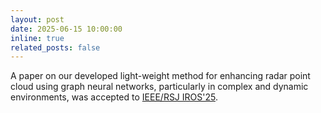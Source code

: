 ```yaml
---
layout: post
date: 2025-06-15 10:00:00
inline: true
related_posts: false
---
```


A paper on our developed light-weight method for enhancing radar point cloud using graph neural networks, particularly in complex and dynamic environments, was accepted to [IEEE/RSJ IROS'25](https://www.iros25.org/).